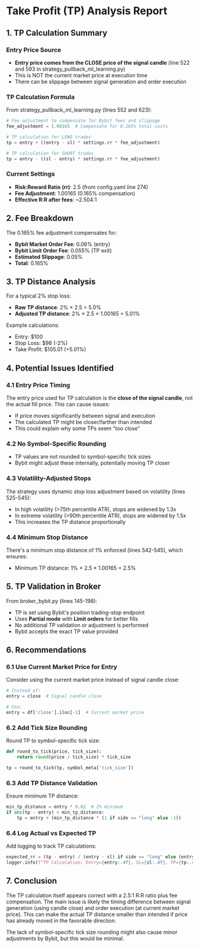 # Take Profit (TP) Analysis Report

## 1. TP Calculation Summary

### Entry Price Source
- **Entry price comes from the CLOSE price of the signal candle** (line 522 and 593 in strategy_pullback_ml_learning.py)
- This is NOT the current market price at execution time
- There can be slippage between signal generation and order execution

### TP Calculation Formula
From strategy_pullback_ml_learning.py (lines 552 and 623):
```python
# Fee adjustment to compensate for Bybit fees and slippage
fee_adjustment = 1.00165  # Compensate for 0.165% total costs

# TP calculation for LONG trades
tp = entry + ((entry - sl) * settings.rr * fee_adjustment)

# TP calculation for SHORT trades  
tp = entry - ((sl - entry) * settings.rr * fee_adjustment)
```

### Current Settings
- **Risk:Reward Ratio (rr)**: 2.5 (from config.yaml line 274)
- **Fee Adjustment**: 1.00165 (0.165% compensation)
- **Effective R:R after fees**: ~2.504:1

## 2. Fee Breakdown
The 0.165% fee adjustment compensates for:
- **Bybit Market Order Fee**: 0.06% (entry)
- **Bybit Limit Order Fee**: 0.055% (TP exit)
- **Estimated Slippage**: 0.05%
- **Total**: 0.165%

## 3. TP Distance Analysis

For a typical 2% stop loss:
- **Raw TP distance**: 2% × 2.5 = 5.0%
- **Adjusted TP distance**: 2% × 2.5 × 1.00165 = 5.01%

Example calculations:
- Entry: $100
- Stop Loss: $98 (-2%)
- Take Profit: $105.01 (+5.01%)

## 4. Potential Issues Identified

### 4.1 Entry Price Timing
The entry price used for TP calculation is the **close of the signal candle**, not the actual fill price. This can cause issues:
- If price moves significantly between signal and execution
- The calculated TP might be closer/farther than intended
- This could explain why some TPs seem "too close"

### 4.2 No Symbol-Specific Rounding
- TP values are not rounded to symbol-specific tick sizes
- Bybit might adjust these internally, potentially moving TP closer

### 4.3 Volatility-Adjusted Stops
The strategy uses dynamic stop loss adjustment based on volatility (lines 525-545):
- In high volatility (>75th percentile ATR), stops are widened by 1.3x
- In extreme volatility (>90th percentile ATR), stops are widened by 1.5x
- This increases the TP distance proportionally

### 4.4 Minimum Stop Distance
There's a minimum stop distance of 1% enforced (lines 542-545), which ensures:
- Minimum TP distance: 1% × 2.5 × 1.00165 = 2.5%

## 5. TP Validation in Broker

From broker_bybit.py (lines 145-198):
- TP is set using Bybit's position trading-stop endpoint
- Uses **Partial mode** with **Limit orders** for better fills
- No additional TP validation or adjustment is performed
- Bybit accepts the exact TP value provided

## 6. Recommendations

### 6.1 Use Current Market Price for Entry
Consider using the current market price instead of signal candle close:
```python
# Instead of:
entry = close  # Signal candle close

# Use:
entry = df['close'].iloc[-1]  # Current market price
```

### 6.2 Add Tick Size Rounding
Round TP to symbol-specific tick size:
```python
def round_to_tick(price, tick_size):
    return round(price / tick_size) * tick_size

tp = round_to_tick(tp, symbol_meta['tick_size'])
```

### 6.3 Add TP Distance Validation
Ensure minimum TP distance:
```python
min_tp_distance = entry * 0.02  # 2% minimum
if abs(tp - entry) < min_tp_distance:
    tp = entry + (min_tp_distance * (1 if side == "long" else -1))
```

### 6.4 Log Actual vs Expected TP
Add logging to track TP calculations:
```python
expected_rr = (tp - entry) / (entry - sl) if side == "long" else (entry - tp) / (sl - entry)
logger.info(f"TP Calculation: Entry={entry:.4f}, SL={sl:.4f}, TP={tp:.4f}, Expected R:R={expected_rr:.2f}")
```

## 7. Conclusion

The TP calculation itself appears correct with a 2.5:1 R:R ratio plus fee compensation. The main issue is likely the timing difference between signal generation (using candle close) and order execution (at current market price). This can make the actual TP distance smaller than intended if price has already moved in the favorable direction.

The lack of symbol-specific tick size rounding might also cause minor adjustments by Bybit, but this would be minimal.